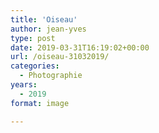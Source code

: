 ```yaml
---
title: 'Oiseau'
author: jean-yves
type: post
date: 2019-03-31T16:19:02+00:00
url: /oiseau-31032019/
categories:
  - Photographie
years:
  - 2019
format: image

---
```

